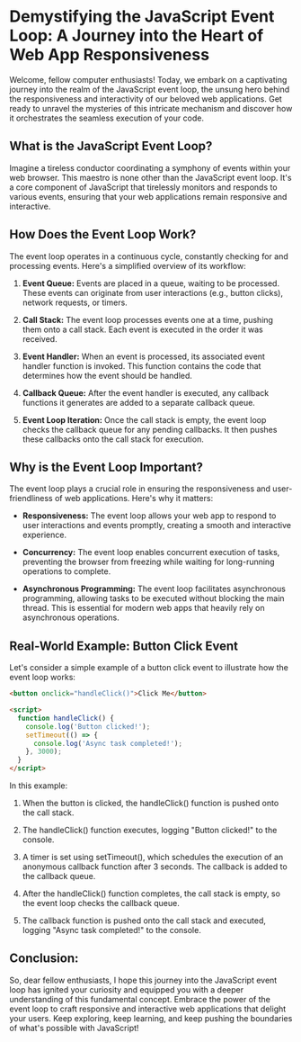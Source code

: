 # Demystifying the JavaScript Event Loop: A Journey into the Heart of Web App Responsiveness

Welcome, fellow computer enthusiasts! Today, we embark on a captivating journey into the realm of the JavaScript event loop, the unsung hero behind the responsiveness and interactivity of our beloved web applications. Get ready to unravel the mysteries of this intricate mechanism and discover how it orchestrates the seamless execution of your code.

## What is the JavaScript Event Loop?

Imagine a tireless conductor coordinating a symphony of events within your web browser. This maestro is none other than the JavaScript event loop. It's a core component of JavaScript that tirelessly monitors and responds to various events, ensuring that your web applications remain responsive and interactive.

## How Does the Event Loop Work?

The event loop operates in a continuous cycle, constantly checking for and processing events. Here's a simplified overview of its workflow:

1. **Event Queue:** Events are placed in a queue, waiting to be processed. These events can originate from user interactions (e.g., button clicks), network requests, or timers.

2. **Call Stack:** The event loop processes events one at a time, pushing them onto a call stack. Each event is executed in the order it was received.

3. **Event Handler:** When an event is processed, its associated event handler function is invoked. This function contains the code that determines how the event should be handled.

4. **Callback Queue:** After the event handler is executed, any callback functions it generates are added to a separate callback queue.

5. **Event Loop Iteration:** Once the call stack is empty, the event loop checks the callback queue for any pending callbacks. It then pushes these callbacks onto the call stack for execution.

## Why is the Event Loop Important?

The event loop plays a crucial role in ensuring the responsiveness and user-friendliness of web applications. Here's why it matters:

- **Responsiveness:** The event loop allows your web app to respond to user interactions and events promptly, creating a smooth and interactive experience.

- **Concurrency:** The event loop enables concurrent execution of tasks, preventing the browser from freezing while waiting for long-running operations to complete.

- **Asynchronous Programming:** The event loop facilitates asynchronous programming, allowing tasks to be executed without blocking the main thread. This is essential for modern web apps that heavily rely on asynchronous operations.

## Real-World Example: Button Click Event

Let's consider a simple example of a button click event to illustrate how the event loop works:

```html
<button onclick="handleClick()">Click Me</button>

<script>
  function handleClick() {
    console.log('Button clicked!');
    setTimeout(() => {
      console.log('Async task completed!');
    }, 3000);
  }
</script>
```

In this example:

1. When the button is clicked, the handleClick() function is pushed onto the call stack.

2. The handleClick() function executes, logging "Button clicked!" to the console.

3. A timer is set using setTimeout(), which schedules the execution of an anonymous callback function after 3 seconds. The callback is added to the callback queue.

4. After the handleClick() function completes, the call stack is empty, so the event loop checks the callback queue.

5. The callback function is pushed onto the call stack and executed, logging "Async task completed!" to the console.

## Conclusion:

So, dear fellow enthusiasts, I hope this journey into the JavaScript event loop has ignited your curiosity and equipped you with a deeper understanding of this fundamental concept. Embrace the power of the event loop to craft responsive and interactive web applications that delight your users. Keep exploring, keep learning, and keep pushing the boundaries of what's possible with JavaScript!
